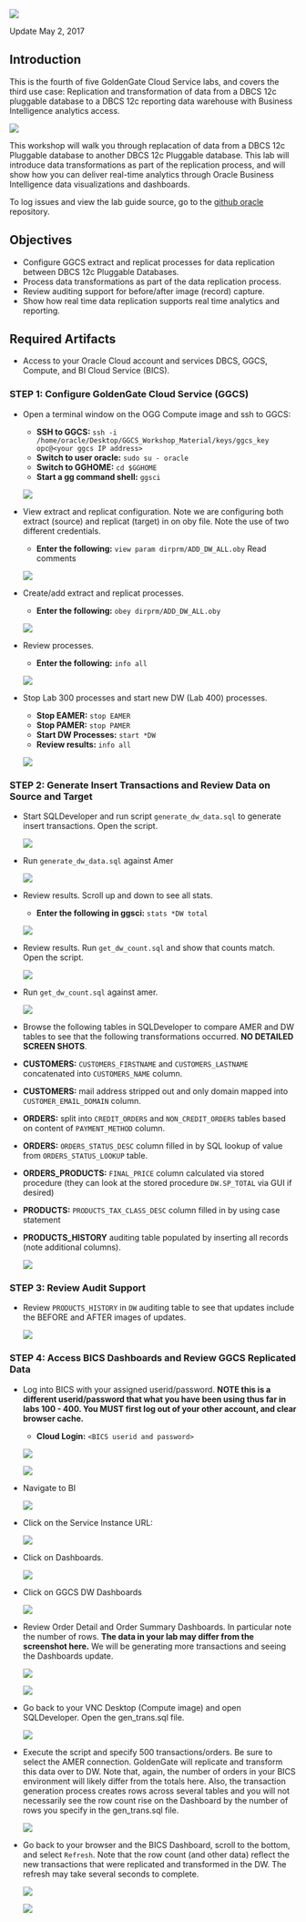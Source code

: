 ![](images/400/lab400.png)

Update May 2, 2017

## Introduction

This is the fourth of five GoldenGate Cloud Service labs, and covers the third use case: Replication and transformation of data from a DBCS 12c pluggable database to a DBCS 12c reporting data warehouse with Business Intelligence analytics access.

![](images/100/i4.png)

This workshop will walk you through replacation of data from a DBCS 12c Pluggable database to another DBCS 12c Pluggable database.  This lab will introduce data transformations as part of the replication process, and will show how you can deliver real-time analytics through Oracle Business Intelligence data visualizations and dashboards.

To log issues and view the lab guide source, go to the [github oracle](https://github.com/pcdavies/GoldenGateCloudService/tree/master/workshops/goldengate/issues) repository.

## Objectives

- Configure GGCS extract and replicat processes for data replication between DBCS 12c Pluggable Databases.
- Process data transformations as part of the data replication process.
- Review auditing support for before/after image (record) capture.
- Show how real time data replication supports real time analytics and reporting.

## Required Artifacts

- Access to your Oracle Cloud account and services DBCS, GGCS, Compute, and BI Cloud Service (BICS).

### **STEP 1**: Configure GoldenGate Cloud Service (GGCS)

- Open a terminal window on the OGG Compute image and ssh to GGCS:
	- **SSH to GGCS:** `ssh -i /home/oracle/Desktop/GGCS_Workshop_Material/keys/ggcs_key opc@<your ggcs IP address>`
	- **Switch to user oracle:** `sudo su - oracle`
    - **Switch to GGHOME:** `cd $GGHOME`
	- **Start a gg command shell:** `ggsci`

    ![](images/400/i1.png)

- View extract and replicat configuration.  Note we are configuring both extract (source) and replicat (target) in on oby file.  Note the use of two different credentials.
    - **Enter the following:** `view param dirprm/ADD_DW_ALL.oby`  Read comments

    ![](images/400/i2.png)

- Create/add extract and replicat processes.
    - **Enter the following:** `obey dirprm/ADD_DW_ALL.oby`

    ![](images/400/i3.png)

- Review processes.
    - **Enter the following:** `info all`

    ![](images/400/i4.png)

- Stop Lab 300 processes and start new DW (Lab 400) processes.
    - **Stop EAMER:** `stop EAMER`
    - **Stop PAMER:** `stop PAMER`
    - **Start DW Processes:** `start *DW`
    - **Review results:** `info all`

    ![](images/400/i5.png)

### **STEP 2**: Generate Insert Transactions and Review Data on Source and Target

- Start SQLDeveloper and run script `generate_dw_data.sql` to generate insert transactions.  Open the script.
 
    ![](images/400/i6.png)

- Run `generate_dw_data.sql` against Amer

    ![](images/400/i7.png)

- Review results.  Scroll up and down to see all stats.
    - **Enter the following in ggsci:** `stats *DW total`

    ![](images/400/i8.png)

- Review results.  Run `get_dw_count.sql` and show that counts match.  Open the script.

    ![](images/400/i9.png)

- Run `get_dw_count.sql` against amer.

    ![](images/400/i10.png)

- Browse the following tables in SQLDeveloper to compare AMER and DW tables to see that the following transformations occurred.  **NO DETAILED SCREEN SHOTS**.
- **CUSTOMERS:** `CUSTOMERS_FIRSTNAME` and `CUSTOMERS_LASTNAME` concatenated into `CUSTOMERS_NAME` column.
- **CUSTOMERS:** mail address stripped out and only domain mapped into `CUSTOMER_EMAIL_DOMAIN` column.
- **ORDERS:** split into `CREDIT_ORDERS` and `NON_CREDIT_ORDERS` tables based on content of  `PAYMENT_METHOD` column.
- **ORDERS:** `ORDERS_STATUS_DESC` column filled in by SQL lookup of value from `ORDERS_STATUS_LOOKUP` table.
- **ORDERS_PRODUCTS:** `FINAL_PRICE` column calculated via stored procedure (they can look at the stored procedure `DW.SP_TOTAL` via GUI if desired)
- **PRODUCTS:**  `PRODUCTS_TAX_CLASS_DESC` column filled in by using case statement
- **PRODUCTS_HISTORY** auditing table populated by inserting all records (note additional columns).

    ![](images/400/i11.png)

### **STEP 3**: Review Audit Support

- Review `PRODUCTS_HISTORY` in `DW` auditing table to see that updates include the BEFORE and AFTER images of updates.

    ![](images/400/i14.png)

### **STEP 4**: Access BICS Dashboards and Review GGCS Replicated Data

- Log into BICS with your assigned userid/password.  **NOTE this is a different userid/password that what you have been using thus far in labs 100 - 400.  You MUST first log out of your other account, and clear browser cache.**
    - **Cloud Login:**  `<BICS userid and password>`

    ![](images/400/i15.png)

    ![](images/400/i16.png)

- Navigate to BI

    ![](images/400/i17.png)

- Click on the Service Instance URL:

    ![](images/400/i18.png)

- Click on Dashboards.

    ![](images/400/i19.png)

- Click on GGCS DW Dashboards

    ![](images/400/i20.png)

- Review Order Detail and Order Summary Dashboards.  In particular note the number of rows.  **The data in your lab may differ from the screenshot here.**  We will be generating more transactions and seeing the Dashboards update.

    ![](images/400/i21.png)

    ![](images/400/i22.png)

- Go back to your VNC Desktop (Compute image) and open SQLDeveloper.  Open the gen_trans.sql file.

    ![](images/400/i23.png)

- Execute the script and specify 500 transactions/orders.  Be sure to select the AMER connection.  GoldenGate will replicate and transform this data over to DW.  Note that, again, the number of orders in your BICS environment will likely differ from the totals here.  Also, the transaction generation process creates rows across several tables and you will not necessarily see the row count rise on the Dashboard by the number of rows you specify in the gen_trans.sql file.

    ![](images/400/i24.png)

- Go back to your browser and the BICS Dashboard, scroll to the bottom, and select `Refresh`.  Note that the row count (and other data) reflect the new transactions that were replicated and transformed in the DW.  The refresh may take several seconds to complete.

    ![](images/400/i25.png)

    ![](images/400/i26.png)